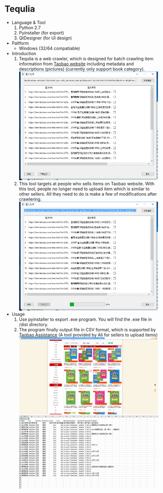 # Tequlia
* Language & Tool
  1. Python 2.7
  2. Pyinstaller (for export)
  3. QtDesigner (for UI design)
* Paltform
  * Windows (32/64 compatiable)
* Introduction
  1. Tequlia is a web crawler, which is designed for batch crawling item information from [Taobao website](https://www.taobao.com/)  including metadata and descriptions (pictures) (currently only support book category).
     ![](pic/2.png)
  2. This tool targets at people who sells items on Taobao website. With this tool, people no longer need to upload item which is similar to other sellers. All they need to do is make a few of modifications after crawlering.![](pic/1.png)
* Usage
  1. Use pyinstaller to export .exe program. You will find the .exe file in /dist directory.
  2. The program finally output file in CSV format, which is supported by [Taobao Assistance](http://zhuli.taobao.com/) (A tool provided by Ali for sellers to upload items)![](pic/4.png)![](pic/3.png)